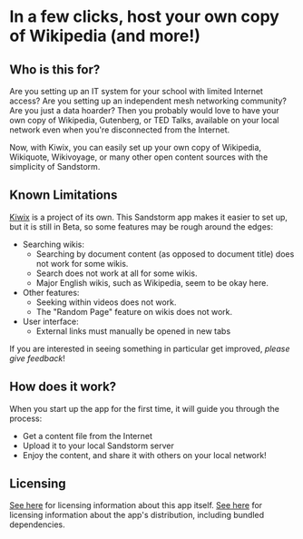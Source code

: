 # In a few clicks, host your own copy of Wikipedia (and more!)

## Who is this for?

Are you setting up an IT system for your school with limited Internet access? Are you setting up an independent mesh networking community? Are you just a data hoarder? Then you probably would love to have your own copy of Wikipedia, Gutenberg, or TED Talks, available on your local network even when you're disconnected from the Internet.

Now, with Kiwix, you can easily set up your own copy of Wikipedia, Wikiquote, Wikivoyage, or many other open content sources with the simplicity of Sandstorm.

## Known Limitations

<a href="http://wiki.kiwix.org/wiki/Features#Web_server" target="_blank" rel="noopener noreferrer">Kiwix</a> is a project of its own. This Sandstorm app makes it easier to set up, but it is still in Beta, so some features may be rough around the edges:

* Searching wikis:
  * Searching by document content (as opposed to document title) does not work for some wikis.
  * Search does not work at all for some wikis.
  * Major English wikis, such as Wikipedia, seem to be okay here.
* Other features:
  * Seeking within videos does not work.
  * The "Random Page" feature on wikis does not work.
* User interface:
  * External links must manually be opened in new tabs

If you are interested in seeing something in particular get improved, <em>please give feedback</em>!

## How does it work?

When you start up the app for the first time, it will guide you through the process:

* Get a content file from the Internet
* Upload it to your local Sandstorm server
* Enjoy the content, and share it with others on your local network!

## Licensing

[See here](https://github.com/orblivion/KiwixSandstorm/blob/release/COPYING) for licensing information about this app itself. [See here](https://github.com/orblivion/KiwixSandstorm/blob/release/distribution_licenses.md) for licensing information about the app's distribution, including bundled dependencies.
